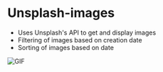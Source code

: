 
# Unsplash-images
* Uses Unsplash's API to get and display images
* Filtering of images based on creation date
* Sorting of images based on date
  
![GIF](https://github.com/zorua14/Unsplash-images-api/blob/main/Unsplash-Images/simscr.gif)

